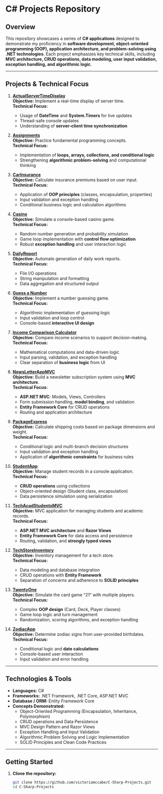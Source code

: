 # C# Projects Repository

## Overview

This repository showcases a series of **C# applications** designed to demonstrate my proficiency in **software development, object-oriented programming (OOP), application architecture, and problem-solving using .NET technologies**. Each project emphasizes key technical skills, including **MVC architecture, CRUD operations, data modeling, user input validation, exception handling, and algorithmic logic**.

---

## Projects & Technical Focus

1. [**ActualServerTimeDisplay**](https://github.com/victoriamccabe/C-Sharp-Projects/tree/main/ActualServerTimeDisplay)  
   **Objective:** Implement a real-time display of server time.  
   **Technical Focus:**  
   - Usage of **DateTime** and **System.Timers** for live updates  
   - Thread-safe console updates  
   - Understanding of **server-client time synchronization**  

2. [**Assignments**](https://github.com/victoriamccabe/C-Sharp-Projects/tree/main/Assigments)  
   **Objective:** Practice fundamental programming concepts.  
   **Technical Focus:**  
   - Implementation of **loops, arrays, collections, and conditional logic**  
   - Strengthening **algorithmic problem-solving** and computational thinking  

3. [**CarInsurance**](https://github.com/victoriamccabe/C-Sharp-Projects/tree/main/CarInsurance)  
   **Objective:** Calculate insurance premiums based on user input.  
   **Technical Focus:**  
   - Application of **OOP principles** (classes, encapsulation, properties)  
   - Input validation and exception handling  
   - Conditional business logic and calculation algorithms  

4. [**Casino**](https://github.com/victoriamccabe/C-Sharp-Projects/tree/main/Casino)  
   **Objective:** Simulate a console-based casino game.  
   **Technical Focus:**  
   - Random number generation and probability simulation  
   - Game loop implementation with **control flow optimization**  
   - Robust **exception handling** and user interaction logic  

5. [**DailyReport**](https://github.com/victoriamccabe/C-Sharp-Projects/tree/main/DailyReport)  
   **Objective:** Automate generation of daily work reports.  
   **Technical Focus:**  
   - File I/O operations  
   - String manipulation and formatting  
   - Data aggregation and structured output  

6. [**Guess a Number**](https://github.com/victoriamccabe/C-Sharp-Projects/tree/main/Guess%20a%20Number)  
   **Objective:** Implement a number guessing game.  
   **Technical Focus:**  
   - Algorithmic implementation of guessing logic  
   - Input validation and loop control  
   - Console-based **interactive UI design**  

7. [**Income Comparison Calculator**](https://github.com/victoriamccabe/C-Sharp-Projects/tree/main/Income%20Comparison%20Calculator)  
   **Objective:** Compare income scenarios to support decision-making.  
   **Technical Focus:**  
   - Mathematical computations and data-driven logic  
   - Input parsing, validation, and exception handling  
   - Clear separation of **business logic** from UI  

8. [**NewsLetterAppMVC**](https://github.com/victoriamccabe/C-Sharp-Projects/tree/main/NewsLetterAppMVC)  
   **Objective:** Build a newsletter subscription system using **MVC architecture**.  
   **Technical Focus:**  
   - **ASP.NET MVC**: Models, Views, Controllers  
   - Form submission handling, **model binding**, and validation  
   - **Entity Framework Core** for CRUD operations  
   - Routing and application architecture  

9. [**PackageExpress**](https://github.com/victoriamccabe/C-Sharp-Projects/tree/main/PackageExpress)  
   **Objective:** Calculate shipping costs based on package dimensions and weight.  
   **Technical Focus:**  
   - Conditional logic and multi-branch decision structures  
   - Input validation and exception handling  
   - Application of **algorithmic constraints** for business rules  

10. [**StudentApp**](https://github.com/victoriamccabe/C-Sharp-Projects/tree/main/StudentApp)  
    **Objective:** Manage student records in a console application.  
    **Technical Focus:**  
    - **CRUD operations** using collections  
    - Object-oriented design (Student class, encapsulation)  
    - Data persistence simulation using serialization  

11. [**TechAcadStudentsMVC**](https://github.com/victoriamccabe/C-Sharp-Projects/tree/main/TechAcadStudentsMVC)  
    **Objective:** MVC application for managing students and academic records.  
    **Technical Focus:**  
    - **ASP.NET MVC architecture** and **Razor Views**  
    - **Entity Framework Core** for data access and persistence  
    - Routing, validation, and **strongly typed views**  

12. [**TechStoreInventory**](https://github.com/victoriamccabe/C-Sharp-Projects/tree/main/TechStoreInventory)  
    **Objective:** Inventory management for a tech store.  
    **Technical Focus:**  
    - Data modeling and database integration  
    - CRUD operations with **Entity Framework**  
    - Separation of concerns and adherence to **SOLID principles**  

13. [**TwentyOne**](https://github.com/victoriamccabe/C-Sharp-Projects/tree/main/TwentyOne)  
    **Objective:** Simulate the card game “21” with multiple players.  
    **Technical Focus:**  
    - Complex **OOP design** (Card, Deck, Player classes)  
    - Game loop logic and turn management  
    - Randomization, scoring algorithms, and exception handling  

14. [**ZodiacApp**](https://github.com/victoriamccabe/C-Sharp-Projects/tree/main/ZodiacApp)  
    **Objective:** Determine zodiac signs from user-provided birthdates.  
    **Technical Focus:**  
    - Conditional logic and **date calculations**  
    - Console-based user interaction  
    - Input validation and error handling  

---

## Technologies & Tools

- **Languages:** C#  
- **Frameworks:** .NET Framework, .NET Core, ASP.NET MVC  
- **Database / ORM:** Entity Framework Core  
- **Concepts Demonstrated:**  
  - Object-Oriented Programming (Encapsulation, Inheritance, Polymorphism)  
  - CRUD operations and Data Persistence  
  - MVC Design Pattern and Razor Views  
  - Exception Handling and Input Validation  
  - Algorithmic Problem Solving and Logic Implementation  
  - SOLID Principles and Clean Code Practices  

---

## Getting Started

1. **Clone the repository:**

   ```bash
   git clone https://github.com/victoriamccabe/C-Sharp-Projects.git
   cd C-Sharp-Projects
